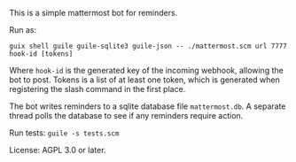 This is a simple mattermost bot for reminders.

Run as:

    guix shell guile guile-sqlite3 guile-json -- ./mattermost.scm url 7777 hook-id [tokens]

Where `hook-id` is the generated key of the incoming webhook, allowing
the bot to post.  Tokens is a list of at least one token, which is
generated when registering the slash command in the first place.

The bot writes reminders to a sqlite database file `mattermost.db`.  A
separate thread polls the database to see if any reminders require
action.

Run tests: `guile -s tests.scm`

License: AGPL 3.0 or later.
